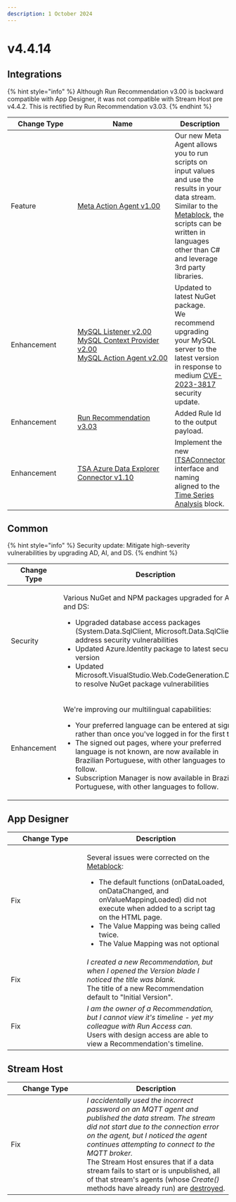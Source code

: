 ```yaml
---
description: 1 October 2024
---
```


# v4.4.14

## Integrations

{% hint style="info" %}
Although Run Recommendation v3.00 is backward compatible with App Designer, it was not compatible with Stream Host pre v4.4.2. This is rectified by Run Recommendation v3.03.
{% endhint %}

<table><thead><tr><th width="155">Change Type</th><th width="250">Name</th><th>Description</th></tr></thead><tbody><tr><td>Feature</td><td><a href="https://xmpro.gitbook.io/meta/">Meta Action Agent v1.00</a></td><td>Our new Meta Agent allows you to run scripts on input values and use the results in your data stream.<br>Similar to the <a href="../blocks-toolbox/advanced/metablock.md">Metablock</a>, the scripts can be written in languages other than C# and leverage 3rd party libraries.</td></tr><tr><td>Enhancement</td><td><a href="https://xmpro.gitbook.io/mysql">MySQL Listener v2.00<br>MySQL Context Provider v2.00<br>MySQL Action Agent v2.00</a></td><td>Updated to latest NuGet package.<br>We recommend upgrading your MySQL server to the latest version in response to medium <a href="https://security.netapp.com/advisory/ntap-20231027-0008/">CVE-2023-3817</a> security update.</td></tr><tr><td>Enhancement</td><td><a href="https://xmpro.gitbook.io/run-recommendation/">Run Recommendation v3.03</a></td><td>Added Rule Id to the output payload.</td></tr><tr><td>Enhancement</td><td><a href="https://xmpro.gitbook.io/tsa-azure-data-explorer-connector">TSA Azure Data Explorer Connector v1.10</a></td><td>Implement the new <a href="../how-tos/connectors/building-connectors.md#itsaconnector">ITSAConnector</a> interface and naming aligned to the <a href="../blocks-toolbox/visualizations/time-series-analysis.md">Time Series Analysis</a> block.</td></tr></tbody></table>

## Common

{% hint style="info" %}
Security update: Mitigate high-severity vulnerabilities by upgrading AD, AI, and DS.
{% endhint %}

<table><thead><tr><th width="157">Change Type</th><th>Description</th></tr></thead><tbody><tr><td>Security</td><td><p>Various NuGet and NPM packages upgraded for AD, AI and DS:</p><ul><li>Upgraded database access packages (System.Data.SqlClient, Microsoft.Data.SqlClient) to address security vulnerabilities</li><li>Updated Azure.Identity package to latest secure version</li><li>Updated Microsoft.VisualStudio.Web.CodeGeneration.Design to resolve NuGet package vulnerabilities</li></ul></td></tr><tr><td>Enhancement</td><td><p>We're improving our multilingual capabilities:</p><ul><li>Your preferred language can be entered at signup, rather than once you've logged in for the first time.</li><li>The signed out pages, where your preferred language is not known, are now available in Brazilian Portuguese, with other languages to follow.</li><li>Subscription Manager is now available in Brazilian Portuguese, with other languages to follow.</li></ul></td></tr></tbody></table>

## App Designer

<table><thead><tr><th width="157">Change Type</th><th>Description</th></tr></thead><tbody><tr><td>Fix</td><td><p>Several issues were corrected on the <a href="../blocks-toolbox/advanced/metablock.md">Metablock</a>:</p><ul><li>The default functions (onDataLoaded, onDataChanged, and onValueMappingLoaded) did not execute when added to a script tag on the HTML page.</li><li>The Value Mapping was being called twice.</li><li>The Value Mapping was not optional</li></ul></td></tr><tr><td>Fix</td><td><em>I created a new Recommendation, but when I opened the Version blade I noticed the title was blank.</em><br>The title of a new Recommendation default to "Initial Version".</td></tr><tr><td>Fix</td><td><em>I am the owner of a Recommendation, but I cannot view it's timeline - yet my colleague with Run Access can.</em><br>Users with design access are able to view a Recommendation's timeline.</td></tr></tbody></table>

## Stream Host

<table><thead><tr><th width="157">Change Type</th><th>Description</th></tr></thead><tbody><tr><td>Fix</td><td><em>I accidentally used the incorrect password on an MQTT agent and published the data stream. The stream did not start due to the connection error on the agent, but I noticed the agent continues attempting to connect to the MQTT broker.</em><br>The Stream Host ensures that if a data stream fails to start or is unpublished, all of that stream's agents (whose <em>Create()</em> methods have already run) are <a href="../how-tos/agents/building-agents.md#destroy">destroyed</a>.</td></tr></tbody></table>

